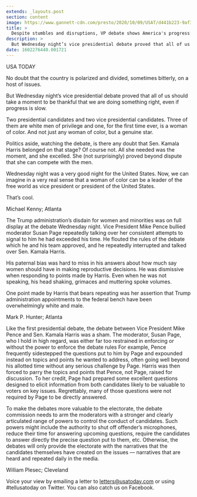 ```yaml
--- 
extends: _layouts.post 
section: content 
image: https://www.gannett-cdn.com/presto/2020/10/09/USAT/d441b223-9af3-410c-beb1-a384d6e5ef58-XXX__JG19173.JPG?crop=2999,1687,x1,y28&width=2999&height=1687&format=pjpg&auto=webp 
title: > 
  Despite stumbles and disruptions, VP debate shows America's progress: Readers 
description: > 
  But Wednesday night’s vice presidential debate proved that all of us should take a moment to be thankful that we are doing something right, even if progress is slow.Two presidential candidates and two vice presidential candidates.Now, we can imagine in a very real sense that a woman of color can be a leader of the free world as vice president or president of the United States.Vice President Mike Pence bullied moderator Susan Page repeatedly talking over her consistent attempts to signal to him he had exceeded his time.Mark P. Hunter; AtlantaLike the first presidential debate, the debate between Vice President Mike Pence and Sen. Kamala Harris was a sham. 
date: 1602276440.001721 
--- 
```

USA TODAY

No doubt that the country is polarized and divided, sometimes bitterly, on a host of issues.

But Wednesday night’s vice presidential debate proved that all of us should take a moment to be thankful that we are doing something right, even if progress is slow.

Two presidential candidates and two vice presidential candidates. Three of them are white men of privilege and one, for the first time ever, is a woman of color. And not just any woman of color, but a genuine star.

Politics aside, watching the debate, is there any doubt that Sen. Kamala Harris belonged on that stage? Of course not. All she needed was the moment, and she excelled. She (not surprisingly) proved beyond dispute that she can compete with the men.

Wednesday night was a very good night for the United States. Now, we can imagine in a very real sense that a woman of color can be a leader of the free world as vice president or president of the United States.

That’s cool.

Michael Kenny; Atlanta

The Trump administration’s disdain for women and minorities was on full display at the debate Wednesday night. Vice President Mike Pence bullied moderator Susan Page repeatedly talking over her consistent attempts to signal to him he had exceeded his time. He flouted the rules of the debate which he and his team approved, and he repeatedly interrupted and talked over Sen. Kamala Harris.

His paternal bias was hard to miss in his answers about how much say women should have in making reproductive decisions. He was dismissive when responding to points made by Harris. Even when he was not speaking, his head shaking, grimaces and muttering spoke volumes.

One point made by Harris that bears repeating was her assertion that Trump administration appointments to the federal bench have been overwhelmingly white and male.

Mark P. Hunter; Atlanta

Like the first presidential debate, the debate between Vice President Mike Pence and Sen. Kamala Harris was a sham. The moderator, Susan Page, who I hold in high regard, was either far too restrained in enforcing or without the power to enforce the debate rules For example, Pence frequently sidestepped the questions put to him by Page and expounded instead on topics and points he wanted to address, often going well beyond his allotted time without any serious challenge by Page. Harris was then forced to parry the topics and points that Pence, not Page, raised for discussion. To her credit, Page had prepared some excellent questions designed to elicit information from both candidates likely to be valuable to voters on key issues. Regrettably, many of those questions were not required by Page to be directly answered.

To make the debates more valuable to the electorate, the debate commission needs to arm the moderators with a stronger and clearly articulated range of powers to control the conduct of candidates. Such powers might include the authority to shut off offender’s microphones, reduce their time for answering upcoming questions, require the candidates to answer directly the precise question put to them, etc. Otherwise, the debates will only provide the electorate with the narratives that the candidates themselves have created on the issues — narratives that are heard and repeated daily in the media.

William Plesec; Cleveland

Voice your view by emailing a letter to letters@usatoday.com or using #tellusatoday on Twitter. You can also catch us on Facebook.